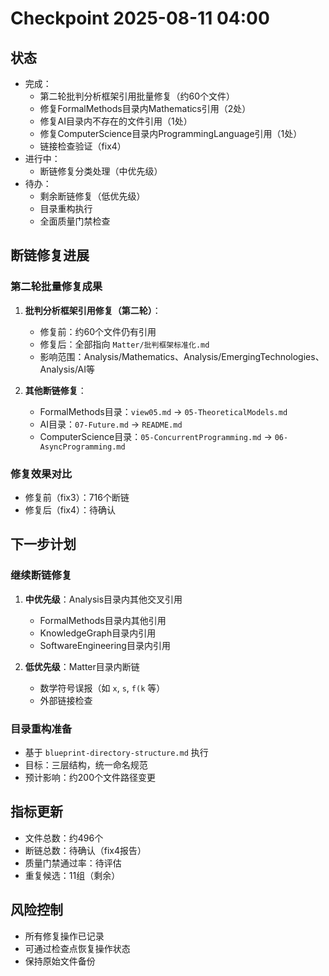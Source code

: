 # Checkpoint 2025-08-11 04:00

## 状态

- 完成：
  - 第二轮批判分析框架引用批量修复（约60个文件）
  - 修复FormalMethods目录内Mathematics引用（2处）
  - 修复AI目录内不存在的文件引用（1处）
  - 修复ComputerScience目录内ProgrammingLanguage引用（1处）
  - 链接检查验证（fix4）
- 进行中：
  - 断链修复分类处理（中优先级）
- 待办：
  - 剩余断链修复（低优先级）
  - 目录重构执行
  - 全面质量门禁检查

## 断链修复进展

### 第二轮批量修复成果

1. **批判分析框架引用修复（第二轮）**：
   - 修复前：约60个文件仍有引用
   - 修复后：全部指向 `Matter/批判框架标准化.md`
   - 影响范围：Analysis/Mathematics、Analysis/EmergingTechnologies、Analysis/AI等

2. **其他断链修复**：
   - FormalMethods目录：`view05.md` → `05-TheoreticalModels.md`
   - AI目录：`07-Future.md` → `README.md`
   - ComputerScience目录：`05-ConcurrentProgramming.md` → `06-AsyncProgramming.md`

### 修复效果对比

- 修复前（fix3）：716个断链
- 修复后（fix4）：待确认

## 下一步计划

### 继续断链修复

1. **中优先级**：Analysis目录内其他交叉引用
   - FormalMethods目录内其他引用
   - KnowledgeGraph目录内引用
   - SoftwareEngineering目录内引用

2. **低优先级**：Matter目录内断链
   - 数学符号误报（如 `x`, `s`, `f(k` 等）
   - 外部链接检查

### 目录重构准备

- 基于 `blueprint-directory-structure.md` 执行
- 目标：三层结构，统一命名规范
- 预计影响：约200个文件路径变更

## 指标更新

- 文件总数：约496个
- 断链总数：待确认（fix4报告）
- 质量门禁通过率：待评估
- 重复候选：11组（剩余）

## 风险控制

- 所有修复操作已记录
- 可通过检查点恢复操作状态
- 保持原始文件备份
